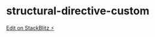# structural-directive-custom

[Edit on StackBlitz ⚡️](https://stackblitz.com/edit/structural-directive-custom)